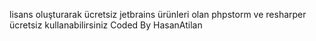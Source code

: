 lisans oluşturarak ücretsiz jetbrains ürünleri olan phpstorm ve resharper ücretsiz kullanabilirsiniz Coded By HasanAtilan
